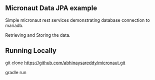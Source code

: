 ## Micronaut Data JPA example

Simple micronaut rest services demonstrating database connection to mariadb.

Retrieving and Storing the data.

## Running Locally

git clone https://github.com/abhinaysareddy/micronaut.git

gradle run